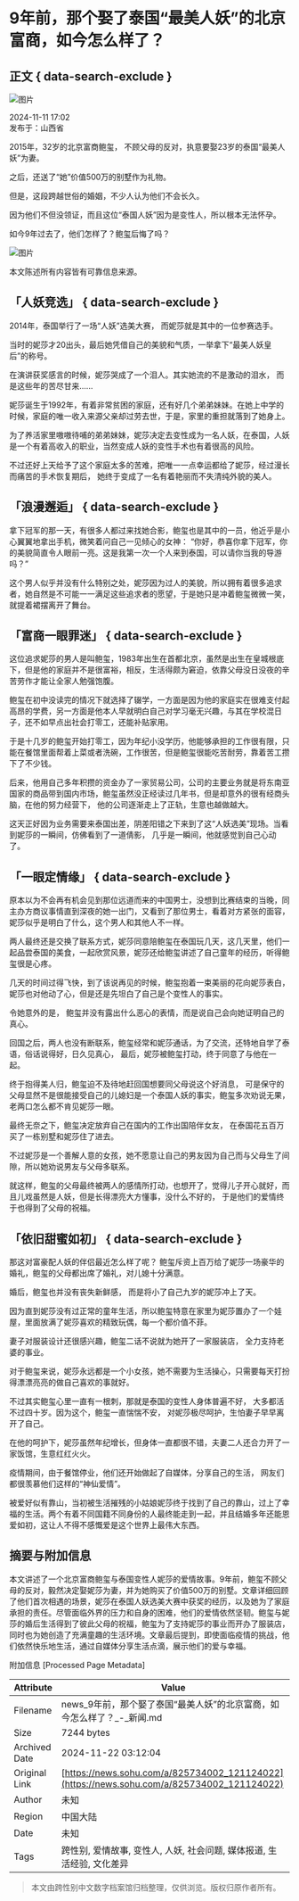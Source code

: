 # 9年前，那个娶了泰国“最美人妖”的北京富商，如今怎么样了？

## 正文 { data-search-exclude }


![图片](https://q6.itc.cn/q_70/images03/20241111/c202614787c94e8ab507dd95a85400a8.jpeg)

2024-11-11 17:02  
发布于：山西省

2015年，32岁的北京富商鲍玺， 不顾父母的反对，执意要娶23岁的泰国“最美人妖”为妻。

之后，还送了“她”价值500万的别墅作为礼物。

但是，这段跨越世俗的婚姻，不少人认为他们不会长久。

因为他们不但没领证，而且这位“泰国人妖”因为是变性人，所以根本无法怀孕。

如今9年过去了，他们怎样了？鲍玺后悔了吗？

![图片](https://q9.itc.cn/q_70/images03/20241111/03d7a5ce92d34d95befaeedca41d899f.gif)

本文陈述所有内容皆有可靠信息来源。

## 「人妖竞选」 { data-search-exclude }

2014年，泰国举行了一场“人妖”选美大赛， 而妮莎就是其中的一位参赛选手。

当时的妮莎才20出头，最后她凭借自己的美貌和气质，一举拿下“最美人妖皇后”的称号。

在演讲获奖感言的时候，妮莎哭成了一个泪人。其实她流的不是激动的泪水， 而是这些年的苦尽甘来......

妮莎诞生于1992年，有着非常贫困的家庭，还有好几个弟弟妹妹。在她上中学的时候，家庭的唯一收入来源父亲却过劳去世，于是，家里的重担就落到了她身上。

为了养活家里嗷嗷待哺的弟弟妹妹，妮莎决定去变性成为一名人妖，在泰国，人妖是一个有着高收入的职业，当然变成人妖的变性手术也有着很高的风险。

不过还好上天给予了这个家庭太多的苦难，把唯一一点幸运都给了妮莎，经过漫长而痛苦的手术恢复期后， 她终于变成了一名有着艳丽而不失清纯外貌的美人。

## 「浪漫邂逅」 { data-search-exclude }

拿下冠军的那一天，有很多人都过来找她合影，鲍玺也是其中的一员，他近乎是小心翼翼地拿出手机，微笑着问自己一见倾心的女神： “你好，恭喜你拿下冠军，你的美貌简直令人眼前一亮。这是我第一次一个人来到泰国，可以请你当我的导游吗？”

这个男人似乎并没有什么特别之处，妮莎因为过人的美貌，所以拥有着很多追求者，她自然是不可能一一满足这些追求者的愿望，于是她只是冲着鲍玺微微一笑，就提着裙摆离开了舞台。

## 「富商一眼罪迷」 { data-search-exclude }

这位追求妮莎的男人是叫鲍玺，1983年出生在首都北京，虽然是出生在皇城根底下，但是他的家庭并不是很富裕，相反，生活得颇为窘迫，依靠父母没日没夜的辛苦劳作才能让全家人勉强饱腹。

鲍玺在初中没读完的情况下就选择了辍学，一方面是因为他的家庭实在很难支付起高昂的学费，另一方面是他本人早就明白自己对学习毫无兴趣，与其在学校混日子，还不如早点出社会打零工，还能补贴家用。

于是十几岁的鲍玺开始打零工，因为年纪小没学历，他能够承担的工作很有限，只能在餐馆里面帮着上菜或者洗碗，工作很苦，但是鲍玺很能吃苦耐劳，靠着苦工攒下了不少钱。

后来，他用自己多年积攒的资金办了一家贸易公司，公司的主要业务就是将东南亚国家的商品带到国内市场，鲍玺虽然没正经读过几年书，但是却意外的很有经商头脑，在他的努力经营下， 他的公司逐渐走上了正轨，生意也越做越大。

这天正好因为业务需要来泰国出差，阴差阳错之下来到了这“人妖选美”现场。当看到妮莎的一瞬间，仿佛看到了一道倩影， 几乎是一瞬间，他就感觉到自己心动了。

## 「一眼定情缘」 { data-search-exclude }

原本以为不会再有机会见到那位远道而来的中国男士，没想到比赛结束的当晚，同主办方商议事情直到深夜的她一出门，又看到了那位男士，看着对方紧张的面容， 妮莎似乎是明白了什么，这个男人和其他人不一样。

两人最终还是交换了联系方式，妮莎同意陪鲍玺在泰国玩几天，这几天里，他们一起品尝泰国的美食，一起欣赏风景，妮莎还给鲍玺讲述了自己童年的经历，听得鲍玺很是心疼。

几天的时间过得飞快，到了该说再见的时候，鲍玺抱着一束美丽的花向妮莎表白， 妮莎也对他动了心，但是还是先坦白了自己是个变性人的事实。

令她意外的是， 鲍玺并没有露出什么恶心的表情，而是说自己会向她证明自己的真心。

回国之后，两人也没有断联系，鲍玺经常和妮莎通话，为了交流，还特地自学了泰语，俗话说得好，日久见真心， 最后，妮莎被鲍玺打动，终于同意了与他在一起。

终于抱得美人归，鲍玺迫不及待地赶回国想要同父母说这个好消息， 可是保守的父母显然不是很能接受自己的儿媳妇是一个泰国人妖的事实，鲍玺多次劝说无果，老两口怎么都不肯见妮莎一眼。

最终无奈之下，鲍玺决定放弃自己在国内的工作出国陪伴女友， 在泰国花五百万买了一栋别墅和妮莎住了进去。

不过妮莎是一个善解人意的女孩，她不愿意让自己的男友因为自己而与父母生了间隙，所以她劝说男友与父母多联系。

就这样，鲍玺的父母最终被两人的感情所打动，也想开了，觉得儿子开心就好，而且儿戏虽然是人妖，但是长得漂亮大方懂事，没什么不好的， 于是他们的爱情终于也得到了父母的祝福。

## 「依旧甜蜜如初」 { data-search-exclude }

那这对富豪配人妖的伴侣最近怎么样了呢？ 鲍玺斥资上百万给了妮莎一场豪华的婚礼，鲍玺的父母都出席了婚礼，对儿媳十分满意。

婚后，鲍玺也并没有丧失新鲜感， 而是将小了自己九岁的妮莎冲上了天。

因为直到妮莎没有过正常的童年生活，所以鲍玺特意在家里为妮莎置办了一个娃屋，里面放满了妮莎喜欢的精致玩偶，每一个都价值不菲。

妻子对服装设计还很感兴趣，鲍玺二话不说就为她开了一家服装店， 全力支持老婆的事业。

对于鲍玺来说，妮莎永远都是一个小女孩，她不需要为生活操心，只需要每天打扮得漂漂亮亮的做自己喜欢的事就好。

不过其实鲍玺心里一直有一根刺，那就是泰国的变性人身体普遍不好， 大多都活不过四十岁。因为这个，鲍玺一直惴惴不安， 对妮莎极尽呵护，生怕妻子早早离开了自己。

在他的呵护下，妮莎虽然年纪增长，但身体一直都很不错，夫妻二人还合力开了一家饭馆，生意红红火火。

疫情期间，由于餐馆停业，他们还开始做起了自媒体，分享自己的生活， 网友们都很羡慕他们这样的“神仙爱情”。

被爱好似有靠山，当初被生活摧残的小姑娘妮莎终于找到了自己的靠山，过上了幸福的生活。两个有着不同国籍不同身份的人最终能走到一起，并且结婚多年还能恩爱如初，这让人不得不感慨爱是这个世界上最伟大东西。

## 摘要与附加信息

<!-- tcd_abstract -->
本文讲述了一个北京富商鲍玺与泰国变性人妮莎的爱情故事。9年前，鲍玺不顾父母的反对，毅然决定娶妮莎为妻，并为她购买了价值500万的别墅。文章详细回顾了他们首次相遇的场景，妮莎在泰国人妖选美大赛中获奖的经历，以及她为了家庭承担的责任。尽管面临外界的压力和自身的困难，他们的爱情依然坚韧。鲍玺与妮莎的婚后生活得到了彼此父母的祝福，鲍玺为了支持妮莎的事业而开办了服装店，同时也为她创造了充满童趣的生活环境。文章最后提到，即使面临疫情的挑战，他们依然快乐地生活，通过自媒体分享生活点滴，展示他们的爱与幸福。
<!-- tcd_abstract_end -->

附加信息 [Processed Page Metadata]

| Attribute       | Value                                  |
|-----------------|----------------------------------------|
| Filename        | news_9年前，那个娶了泰国“最美人妖”的北京富商，如今怎么样了？_-_新闻.md                             |
| Size            | 7244 bytes                           |
| Archived Date   | 2024-11-22 03:12:04                             |
| Original Link   | [https://news.sohu.com/a/825734002_121124022](https://news.sohu.com/a/825734002_121124022)                       |
| Author          | 未知                               |
| Region          | 中国大陆                               |
| Date            | 未知                                 |
| Tags            | 跨性别, 爱情故事, 变性人, 人妖, 社会问题, 媒体报道, 生活经验, 文化差异                                 |
>
> 本文由跨性别中文数字档案馆归档整理，仅供浏览。版权归原作者所有。
>